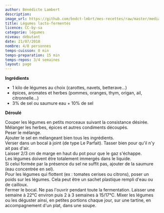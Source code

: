 ```yaml
---
author: Bénédicte Lambert
description: 
image_url: https://github.com/bndct-lmbrt/mes-recettes/raw/master/medias/legumes-lactofermentes.jpg
title: Légumes lacto-fermentés
licence: CC-by-sa
categorie: légumes
niveau: débutant
date: 21/07/2018
nombre: 4/8 personnes
temps-cuisson: 0 min
temps-preparation: 15 min
temps-repos: 3/4 semaines
layout: page
---
```



**Ingrédients**  
  
* 1 kilo de légumes au choix (carottes, navets, betterave...)
* épices, aromates et herbes  (pommes, oranges, thym, origan, ail, citronnelle...)
* 3% de sel ou saumure eau + 10% de sel 

**Déroulé**

Couper les légumes en petits morceaux suivant la consistance désirée.  
Mélanger les herbes, épices et autres condiments découpés.  
Peser le mélange.  
Ajouter le sel en mélangeant bien tous les ingrédients.  
Verser dans un bocal à joint (de type Le Parfait). 
Tasser bien pour qu'il n'y ait pas d'air.  
Laisser 2/3 cm de marge en haut du pot pour que le gaz s'échappe.  
Les légumes doivent être totalement immergés dans le liquide.  
Si celui formée par la présence du sel ne suffit pas, ajouter de la saumure (eau concentrée en sel).  
Pour les légumes qui flottent (ex : tomates cerises ou citrons), poser un poids sur les légumes. Cela peut être un sachet plastique rempli d'eau ou de cailloux.  
Fermer le bocal. Ne pas l'ouvrir pendant toute la fermentation.
Laisser une semaine à 22°C environ puis 2 à 3 semaines à 15/17°C.
Mixer les légumes ou les déguster ainsi, en petites portions chaque jour, sur une tartine, en accompagnement d'un plat, dans une soupe.



